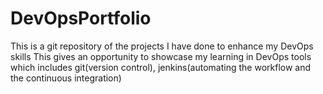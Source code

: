 # DevOpsPortfolio
This is a git repository of the projects I have done to enhance my DevOps skills
This gives an opportunity to showcase my learning in DevOps tools which includes 
    git(version control), 
    jenkins(automating the workflow and the continuous integration)
